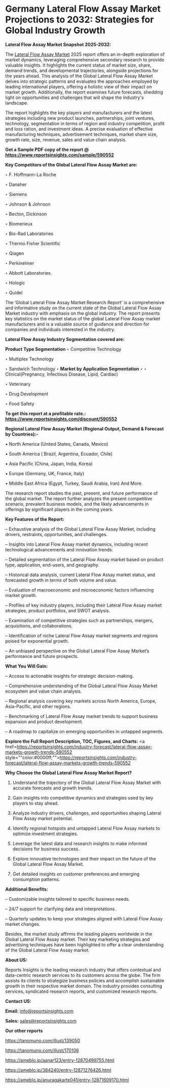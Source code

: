 # Germany Lateral Flow Assay Market Projections to 2032: Strategies for Global Industry Growth

<strong>Lateral Flow Assay Market Snapshot 2025-2032:</strong>

The <a href=https://www.reportsinsights.com/sample/590552>Lateral Flow Assay Market</a> 2025 report offers an in-depth exploration of market dynamics, leveraging comprehensive secondary research to provide valuable insights. It highlights the current status of market size, share, demand trends, and developmental trajectories, alongside projections for the years ahead. This analysis of the Global Lateral Flow Assay Market delves into strategic patterns and evaluates the approaches employed by leading international players, offering a holistic view of their impact on market growth. Additionally, the report examines future forecasts, shedding light on opportunities and challenges that will shape the industry's landscape.

The report highlights the key players and manufacturers and the latest strategies including new product launches, partnerships, joint ventures, technology, segmentation in terms of region and industry competition, profit and loss ration, and investment ideas. A precise evaluation of effective manufacturing techniques, advertisement techniques, market share size, growth rate, size, revenue, sales and value chain analysis.

<strong>Get a Sample PDF copy of the report @ <a href=https://www.reportsinsights.com/sample/590552 style=color:#0000ff;>https://www.reportsinsights.com/sample/590552</a></strong>

<strong>Key Competitors of the Global Lateral Flow Assay Market are:</strong>

‣ F. Hoffmann-La Roche

‣ Danaher

‣ Siemens

‣ Johnson & Johnson

‣ Becton, Dickinson

‣ Biomerieux

‣ Bio-Rad Laboratories

‣ Thermo Fisher Scientific

‣ Qiagen

‣ Perkinelmer

‣ Abbott Laboratories

‣ Hologic

‣ Quidel

The ‘Global Lateral Flow Assay Market Research Report’ is a comprehensive and informative study on the current state of the Global Lateral Flow Assay Market industry with emphasis on the global industry. The report presents key statistics on the market status of the global Lateral Flow Assay market manufacturers and is a valuable source of guidance and direction for companies and individuals interested in the industry.

<strong>Lateral Flow Assay Industry Segmentation covered are:</strong>

<strong>Product Type Segmentation</strong>
‣
Competitive Technology

‣ Multiplex Technology

‣ Sandwich Technology
‣ 
<strong>Market by Application Segmentation</strong>
‣
‣  Clinical(Pregnancy, Infectious Disease, Lipid, Cardiac)

‣ Veterinary

‣ Drug Development

‣ Food Safety

<strong>To get this report at a profitable rate.: <a href=https://www.reportsinsights.com/discount/590552 style=color:#0000ff;>https://www.reportsinsights.com/discount/590552</a></strong>

<strong>Regional Lateral Flow Assay Market (Regional Output, Demand &amp; Forecast by Countries):-</strong>

• North America (United States, Canada, Mexico)

• South America ( Brazil, Argentina, Ecuador, Chile)

• Asia Pacific (China, Japan, India, Korea)

• Europe (Germany, UK, France, Italy)

• Middle East Africa (Egypt, Turkey, Saudi Arabia, Iran) And More.

The research report studies the past, present, and future performance of the global market. The report further analyzes the present competitive scenario, prevalent business models, and the likely advancements in offerings by significant players in the coming years.

<strong>Key Features of the Report:</strong>

– Exhaustive analysis of the Global Lateral Flow Assay Market, including drivers, restraints, opportunities, and challenges.

– Insights into Lateral Flow Assay market dynamics, including recent technological advancements and innovation trends.

– Detailed segmentation of the Lateral Flow Assay market based on product type, application, end-users, and geography.

– Historical data analysis, current Lateral Flow Assay market status, and forecasted growth in terms of both volume and value.

– Evaluation of macroeconomic and microeconomic factors influencing market growth.

– Profiles of key industry players, including their Lateral Flow Assay market strategies, product portfolios, and SWOT analysis.

– Examination of competitive strategies such as partnerships, mergers, acquisitions, and collaborations.

– Identification of niche Lateral Flow Assay market segments and regions poised for exponential growth.

– An unbiased perspective on the Global Lateral Flow Assay Market’s performance and future prospects.

<strong>What You Will Gain:</strong>

– Access to actionable insights for strategic decision-making.

– Comprehensive understanding of the Global Lateral Flow Assay Market ecosystem and value chain analysis.

– Regional analysis covering key markets across North America, Europe, Asia-Pacific, and other regions.

– Benchmarking of Lateral Flow Assay market trends to support business expansion and product development.

– A roadmap to capitalize on emerging opportunities in untapped segments.

<strong>Explore the Full Report Description, TOC, Figures, and Charts:</strong>
<a href=https://reportsinsights.com/industry-forecast/lateral-flow-assay-markets-growth-trends-590552 style=""color:#0000ff;"">https://reportsinsights.com/industry-forecast/lateral-flow-assay-markets-growth-trends-590552</a>

<strong>Why Choose the Global Lateral Flow Assay Market Report?</strong>

1. Understand the trajectory of the Global Lateral Flow Assay Market with accurate forecasts and growth trends.

2. Gain insights into competitive dynamics and strategies used by key players to stay ahead.

3. Analyze industry drivers, challenges, and opportunities shaping Lateral Flow Assay market potential.

4. Identify regional hotspots and untapped Lateral Flow Assay markets to optimize investment strategies.

5. Leverage the latest data and research insights to make informed decisions for business success.

6. Explore innovative technologies and their impact on the future of the Global Lateral Flow Assay Market.

7. Get detailed insights on customer preferences and emerging consumption patterns.

<strong>Additional Benefits:</strong>

– Customizable insights tailored to specific business needs.

– 24/7 support for clarifying data and interpretations.

– Quarterly updates to keep your strategies aligned with Lateral Flow Assay market changes.

Besides, the market study affirms the leading players worldwide in the Global Lateral Flow Assay market. Their key marketing strategies and advertising techniques have been highlighted to offer a clear understanding of the Global Lateral Flow Assay market.

<strong><strong>About US</strong>:</strong>

Reports Insights is the leading research industry that offers contextual and data-centric research services to its customers across the globe. The firm assists its clients to strategize business policies and accomplish sustainable growth in their respective market domain. The industry provides consulting services, syndicated research reports, and customized research reports.

<strong>Contact US:</strong>

<p class=><b>Email:</b> <a href=mailto:info@reportsinsights.com>info@reportsinsights.com</a></p>
<p class=><b>Sales:</b> <a href=mailto:sales@reportsinsights.com>sales@reportsinsights.com</a></p>

<strong>Our other reports</strong>

<a href=https://tanomuno.com/illust/139050>https://tanomuno.com/illust/139050</a>

<a href=https://tanomuno.com/illust/170106>https://tanomuno.com/illust/170106</a>

<a href=https://ameblo.jp/aanar123/entry-12870499755.html>https://ameblo.jp/aanar123/entry-12870499755.html</a>

<a href=https://ameblo.jp/384240/entry-12871276426.html>https://ameblo.jp/384240/entry-12871276426.html</a>

<a href=https://ameblo.jp/anuragakarte041/entry-12871609170.html>https://ameblo.jp/anuragakarte041/entry-12871609170.html</a>
